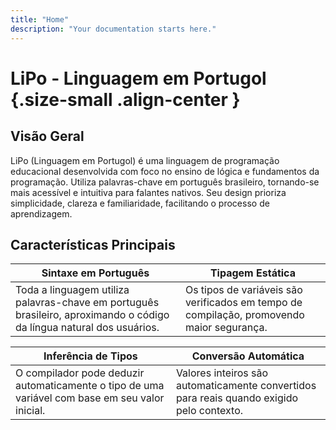 ```yaml
---
title: "Home"
description: "Your documentation starts here."
---
```


# LiPo - Linguagem em Portugol {.size-small .align-center } 

## Visão Geral

LiPo (Linguagem em Portugol) é uma linguagem de programação educacional desenvolvida com foco no ensino de lógica e fundamentos da programação. Utiliza palavras-chave em português brasileiro, tornando-se mais acessível e intuitiva para falantes nativos. Seu design prioriza simplicidade, clareza e familiaridade, facilitando o processo de aprendizagem.

## Características Principais 

| Sintaxe em Português                                                                                 | Tipagem Estática                                                       |
|----------------------------------------------------------------------------------------------------|----------------------------------------------------------------------|
| Toda a linguagem utiliza palavras-chave em português brasileiro, aproximando o código da língua natural dos usuários. | Os tipos de variáveis são verificados em tempo de compilação, promovendo maior segurança. |

| Inferência de Tipos                                                                                 | Conversão Automática                                                  |
|---------------------------------------------------------------------------------------------------|----------------------------------------------------------------------|
| O compilador pode deduzir automaticamente o tipo de uma variável com base em seu valor inicial.    | Valores inteiros são automaticamente convertidos para reais quando exigido pelo contexto. |
